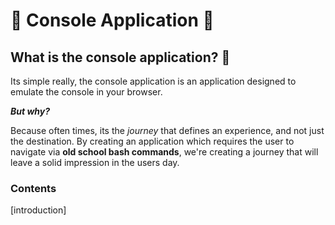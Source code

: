 # :tada: Console Application :tada:

## What is the console application? :thinking:

Its simple really, the console application is an application designed to emulate the console in your browser.

***But why?***

Because often times, its the *journey* that defines an experience, and not just the destination. By creating an application which requires the user to navigate via **old school bash commands**, we're creating a journey that will leave a solid impression in the users day.

### Contents

[introduction]
